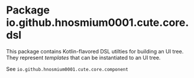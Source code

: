 # Package io.github.hnosmium0001.cute.core.dsl

This package contains Kotlin-flavored DSL utilties for building an UI tree. They represent
*templates* that can be instantiated to an UI tree.

See `io.github.hnosmium0001.cute.core.component`
